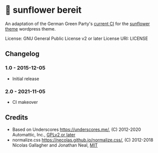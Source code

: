 # 🌻 sunflower bereit

An adaptation of the German Green Party's [current CI](https://www.gruene.de/service/corporate-design) for the [sunflower theme](https://github.com/codeispoetry/sunflower/) wordpress theme.

License: GNU General Public License v2 or later
License URI: LICENSE

## Changelog

### 1.0 - 2015-12-05

- Initial release

### 2.0 - 2021-11-05

- CI makeover

## Credits

- Based on Underscores https://underscores.me/, (C) 2012-2020 Automattic, Inc., [GPLv2 or later](https://www.gnu.org/licenses/gpl-2.0.html)
- normalize.css https://necolas.github.io/normalize.css/, (C) 2012-2018 Nicolas Gallagher and Jonathan Neal, [MIT](https://opensource.org/licenses/MIT)
